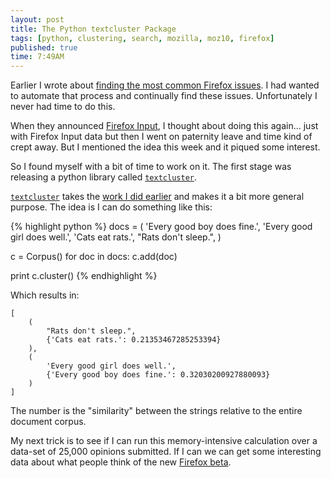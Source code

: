 ```yaml
---
layout: post
title: The Python textcluster Package
tags: [python, clustering, search, mozilla, moz10, firefox]
published: true
time: 7:49AM
---
```


[1]: http://davedash.com/2010/03/18/finding-the-most-common-firefox-issues/
[fi]: http://aakash.doesthings.com/2010/06/25/hi-my-name-is-firefox-input/
[g]: http://github.com/davedash/textcluster

Earlier I wrote about [finding the most common Firefox issues][1].  I had
wanted to automate that process and continually find these issues.
Unfortunately I never had time to do this.

When they announced [Firefox Input][fi], I thought about doing this again...
just with Firefox Input data but then I went on paternity leave and time kind
of crept away.  But I mentioned the idea this week and it piqued some interest.

So I found myself with a bit of time to work on it.  The first stage was
releasing a python library called [`textcluster`][g].

[`textcluster`][g] takes the [work I did earlier][1] and makes it a bit more
general purpose.  The idea is I can do something like this:

{% highlight python %}
docs = (
        'Every good boy does fine.',
        'Every good girl does well.',
        'Cats eat rats.',
        "Rats don't sleep.",
        )

c = Corpus()
for doc in docs:
    c.add(doc)

print c.cluster()
{% endhighlight %}

Which results in:

    [
        (
            "Rats don't sleep.",
            {'Cats eat rats.': 0.21353467285253394}
        ),
        (
            'Every good girl does well.',
            {'Every good boy does fine.': 0.32030200927880093}
        )
    ]


The number is the "similarity" between the strings relative to the entire
document corpus.

My next trick is to see if I can run this memory-intensive calculation over a
data-set of 25,000 opinions submitted.  If I can we can get some interesting
data about what people think of the new [Firefox beta][b].

[b]: http://www.mozilla.com/en-US/firefox/all-beta.html
